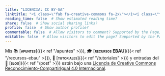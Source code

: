 ```yaml
---
title: "LICENCIA: CC BY-SA"
linktitle: "<i class=\"fab fa-creative-commons fa-2x\"></i><i class=\"fab fa-creative-commons-by fa-2x\"></i><i class=\"fab fa-creative-commons-sa fa-2x\"></i>"
reading_time: false  # Show estimated reading time?
share: false  # Show social sharing links?
profile: false  # Show author profile?
commentable: false  # Allow visitors to comment? Supported by the Page, Post, and Docs content types.
editable: false  # Allow visitors to edit the page? Supported by the Page, Post, and Docs content types.
---
```


Mis 📚 [<span style="font-variant:small-caps;">**apuntes**</span>]({{< ref "/apuntes" >}}), 🎓 [<span style="font-variant:small-caps;">**recursos EBAU**</span>]({{< ref "/recursos-ebau" >}}), 👐 [<span style="font-variant:small-caps;">**tutoriales**</span>]({{< ref "/tutoriales" >}}) y entradas del 💬 [<span style="font-variant:small-caps;">**blog**</span>]({{< ref "/post" >}}) están bajo una [Licencia de Creative Commons Reconocimiento-CompartirIgual 4.0 Internacional](https://creativecommons.org/licenses/by-sa/4.0/deed.es).

<center>
<i class="fab fa-creative-commons fa-2x"></i><i class="fab fa-creative-commons-by fa-2x"></i><i class="fab fa-creative-commons-sa fa-2x"></i>
</center>

